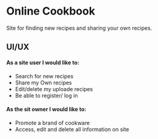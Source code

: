# Online Cookbook

Site for finding new recipes and sharing your own recipes.


## UI/UX

#### As a site user I would like to:

* Search for new recipes
* Share my Own recipes
* Edit/delete my uploade recipes
* Be able to register/ log in

#### As the sit owner I would like to:

* Promote a brand of cookware
* Access, edit and delete all information on site

